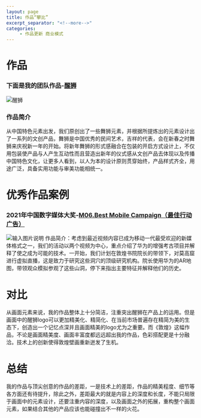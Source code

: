 ```yaml
---
layout: page
title: 作品“攀比”
excerpt_separator: "<!--more-->"
categories:
     - 作品更新 商业模式
---
```


<!--more-->


# 作品
### 下面是我的团队作品-[醒狮](http://www.ccfcs.cn/show/info?id=16231)
![醒狮](https://gitee.com/ChowiLau/community-of-practice/raw/master/%E9%86%92%E7%8B%AE.png)

### 作品简介

从中国特色元素出发，我们原创出了一些舞狮元素，并根据所提炼出的元素设计出了一系列的文创产品，舞狮是中国优秀的民间艺术，吉祥的代表，会在新春之时舞狮来庆祝新一年的开始。将新年舞狮的形式感融合在包装的开启方式设计上，不仅用包装使产品与人产生互动性而且营造出新年的仪式感从文创产品去体现以及传播中国特色文化，让更多人看到，以人为本的设计原则贯穿始终，产品样式齐全，用途广泛，具备实用功能与审美功能相统一。

# 优秀作品案例
### 2021年中国数字媒体大奖-[M06.Best Mobile Campaign（最佳行动广告）](https://www.digitalmediaawards-china.com/en/winners-en/2021/)

![输入图片说明](https://gitee.com/ChowiLau/community-of-practice/raw/master/%E6%95%A6%E7%85%8C.jpg)
作品简介：考虑到最近视频内容已成为移动一代最受欢迎的新媒体格式之一，我们的活动以两个视频为中心，重点介绍了华为的增强考古项目并解释了使之成为可能的技术。一开始，我们计划在敦煌书院院长的带领下，对莫高窟进行虚拟直播，这是致力于研究这些洞穴的顶级研究机构。院长使用华为的AR地图，带领观众模拟参观了这些山洞，停下来指出主要特征并解释他们的历史。

# 对比

从画面元素来说，我的作品整体上十分简洁，注重突出醒狮在产品上的运用。但是画面中的醒狮logo可以更加精美化、精简化、在当前市场普遍存在精简为美的生态下，创造出一个记忆点深并且画面精美的logo尤为之重要。而《敦煌》这幅作品，不论是画面精美度、画面丰富度都远远超出我的作品，色彩搭配更是十分融洽。技术上的创新使得敦煌壁画重新迸发了生机。



# 总结
我的作品与顶尖创意的作品的差距，一是技术上的差距，作品的精美程度、细节等各方面还有待提升，除此之外，差距最大的就是内容上的深度和长度，不能只局限于画面中的元素设计，还要注重内容的深度，以及画面之外的拓展，重构整个画面元素，如果结合其他的产品应该也能碰撞出不一样的火花。
